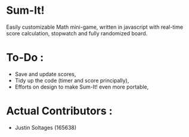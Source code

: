 Sum-It!
=======

Easily customizable Math mini-game, written in javascript with real-time score calculation, stopwatch and fully randomized board.  

To-Do :
=======
- Save and update scores,
- Tidy up the code (timer and score principally),
- Efforts on design to make Sum-It! even more portable,

Actual Contributors :
=====================
- Justin Soltages (165638)

